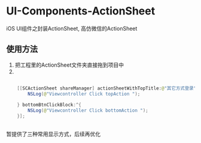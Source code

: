 # UI-Components-ActionSheet
iOS UI组件之封装ActionSheet, 高仿微信的ActionSheet

## 使用方法
1. 把工程里的ActionSheet文件夹直接拖到项目中
2. 
```java  
  
	[[SCActionSheet shareManager] actionSheetWithTopTitle:@"其它方式登录" bottomTitle:@"验证码登录" topBtnClickBlock:^{
		NSLog(@"Viewcontroller Click topAction ");
		
	} bottomBtnClickBlock:^{
		NSLog(@"Viewcontroller Click bottomAction ");
	}];
  
```
 暂提供了三种常用显示方式，后续再优化
